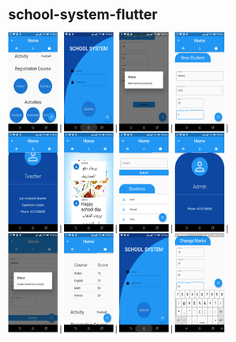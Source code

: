 # school-system-flutter
 <img src="figures/1.png" width="100" height="200">  |  <img src="figures/2.png" width="100" height="200"> |  <img src="figures/3.png" width="100" height="200"> | <img src="figures/4.png" width="100" height="200">  |  <img src="figures/5.png" width="100" height="200"> |  <img src="figures/6.png" width="100" height="200"> | <img src="figures/7.png" width="100" height="200">  |  <img src="figures/8.png" width="100" height="200"> |  <img src="figures/9.png" width="100" height="200"> | <img src="figures/10.png" width="100" height="200">  |  <img src="figures/2.png" width="100" height="200"> |  <img src="figures/11.png" width="100" height="200">



